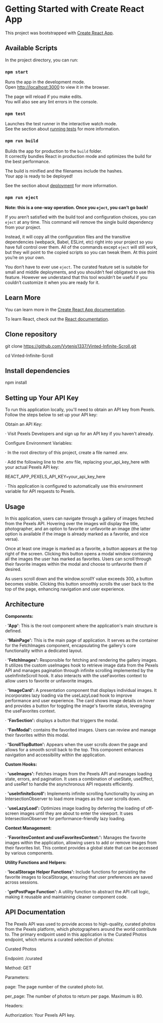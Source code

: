 # Getting Started with Create React App

This project was bootstrapped with [Create React App](https://github.com/facebook/create-react-app).

## Available Scripts

In the project directory, you can run:

### `npm start`

Runs the app in the development mode.\
Open [http://localhost:3000](http://localhost:3000) to view it in the browser.

The page will reload if you make edits.\
You will also see any lint errors in the console.

### `npm test`

Launches the test runner in the interactive watch mode.\
See the section about [running tests](https://facebook.github.io/create-react-app/docs/running-tests) for more information.

### `npm run build`

Builds the app for production to the `build` folder.\
It correctly bundles React in production mode and optimizes the build for the best performance.

The build is minified and the filenames include the hashes.\
Your app is ready to be deployed!

See the section about [deployment](https://facebook.github.io/create-react-app/docs/deployment) for more information.

### `npm run eject`

**Note: this is a one-way operation. Once you `eject`, you can’t go back!**

If you aren’t satisfied with the build tool and configuration choices, you can `eject` at any time. This command will remove the single build dependency from your project.

Instead, it will copy all the configuration files and the transitive dependencies (webpack, Babel, ESLint, etc) right into your project so you have full control over them. All of the commands except `eject` will still work, but they will point to the copied scripts so you can tweak them. At this point you’re on your own.

You don’t have to ever use `eject`. The curated feature set is suitable for small and middle deployments, and you shouldn’t feel obligated to use this feature. However we understand that this tool wouldn’t be useful if you couldn’t customize it when you are ready for it.

## Learn More

You can learn more in the [Create React App documentation](https://facebook.github.io/create-react-app/docs/getting-started).

To learn React, check out the [React documentation](https://reactjs.org/).

## Clone repository

git clone https://github.com/Vytenis1337/Vinted-Infinite-Scroll.git

cd Vinted-Infinite-Scroll

## Install dependencies

npm install

## Setting up Your API Key

To run this application locally, you'll need to obtain an API key from Pexels. Follow the steps below to set up your API key:

Obtain an API Key:

&centerdot; Visit Pexels Developers and sign up for an API key if you haven't already.

Configure Environment Variables:

&centerdot; In the root directory of this project, create a file named .env.

&centerdot; Add the following line to the .env file, replacing your_api_key_here with your actual Pexels API key:

REACT_APP_PEXELS_API_KEY=your_api_key_here

&centerdot; This application is configured to automatically use this environment variable for API requests to Pexels.

## Usage

In this application, users can navigate through a gallery of images fetched from the Pexels API. Hovering over the images will display the title, photographer, and an option to favorite or unfavorite an image (the latter option is available if the image is already marked as a favorite, and vice versa).

Once at least one image is marked as a favorite, a button appears at the top right of the screen. Clicking this button opens a modal window containing all the images the user has marked as favorites. Users can scroll through their favorite images within the modal and choose to unfavorite them if desired.

As users scroll down and the window.scrollY value exceeds 300, a button becomes visible. Clicking this button smoothly scrolls the user back to the top of the page, enhancing navigation and user experience.

## Architecture

**Components:**

&centerdot; **'App'**: This is the root component where the application's main structure is defined.

&centerdot; **'MainPage':** This is the main page of application. It serves as the container for the FetchImages component, encapsulating the gallery's core functionality within a dedicated layout.

&centerdot; **'FetchImages':** Responsible for fetching and rendering the gallery images. It utilizes the custom useImages hook to retrieve image data from the Pexels API and manages pagination through infinite scrolling implemented by the useInfiniteScroll hook. It also interacts with the useFavorites context to allow users to favorite or unfavorite images.

&centerdot; **'ImageCard':** A presentation component that displays individual images. It incorporates lazy loading via the useLazyLoad hook to improve performance and user experience. The card shows image details on hover and provides a button for toggling the image's favorite status, leveraging the useFavorites context.

&centerdot; **'FavSection':** displays a button that triggers the modal.

&centerdot; **'FavModal':** contains the favorited images. Users can review and manage their favorites within this modal.

&centerdot; **'ScrollTopButton':** Appears when the user scrolls down the page and allows for a smooth scroll back to the top. This component enhances navigation and accessibility within the application.

**Custom Hooks:**

&centerdot; **'useImages':** Fetches images from the Pexels API and manages loading state, errors, and pagination. It uses a combination of useState, useEffect, and useRef to handle the asynchronous API requests efficiently.

&centerdot; **'useInfiniteScroll':** Implements infinite scrolling functionality by using an IntersectionObserver to load more images as the user scrolls down.

&centerdot; **'useLazyLoad':** Optimizes image loading by deferring the loading of off-screen images until they are about to enter the viewport. It uses IntersectionObserver for performance-friendly lazy loading.

**Context Management:**

&centerdot; **'FavoritesContext and useFavoritesContext:':** Manages the favorite images within the application, allowing users to add or remove images from their favorites list. This context provides a global state that can be accessed by various components.

**Utility Functions and Helpers:**

&centerdot; **'localStorage Helper Functions':** Include functions for persisting the favorite images to localStorage, ensuring that user preferences are saved across sessions.

&centerdot; **'getPostPage Function':** A utility function to abstract the API call logic, making it reusable and maintaining cleaner component code.

## API Documentation

The Pexels API was used to provide access to high-quality, curated photos from the Pexels platform, which photographers around the world contribute to.
The primary endpoint used in this application is the Curated Photos endpoint, which returns a curated selection of photos:

Curated Photos

Endpoint: /curated

Method: GET

Parameters:

page: The page number of the curated photo list.

per_page: The number of photos to return per page. Maximum is 80.

Headers:

Authorization: Your Pexels API key.
